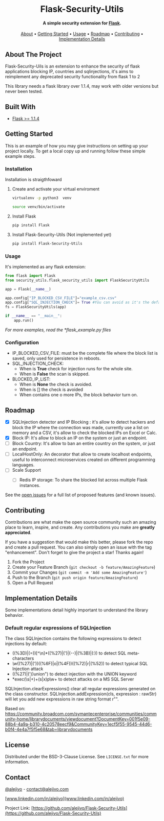 <h1 align="center">
  <br>
  Flask-Security-Utils
  <br>
</h1>

<h4 align="center">A simple security extension for <a href="http://electron.atom.io" target="_blank">Flask</a>.</h4>

<p align="center">
  <a href="#about-the-project">About</a> •
  <a href="#getting-started">Getting Started</a> •
  <a href="#usage">Usage</a> •
  <a href="#roadmap">Roadmap</a> •
  <a href="#contributing">Contributing</a> •
  <a href="#implementation-details">Implementation Details</a>
</p>

## About The Project

Flask-Security-Uils is an extension to enhance the security of flask applications blocking IP, countries and sqlinjections, it's aims to reimplement any deprecated security functionality from flask 1 to 2

This library needs a flask library over 1.1.4, may work with older versions but never been tested.

## Built With

* [Flask >= 1.1.4](https://flask.palletsprojects.com/)

<!-- GETTING STARTED -->
## Getting Started

This is an example of how you may give instructions on setting up your project locally.
To get a local copy up and running follow these simple example steps.

### Installation

Installation is straigthfoward

1. Create and activate your virtual enviroment
   ```sh
   virtualenv -p python3  venv
   ```
   ```sh
   source venv/bin/activate
   ```
2. Install Flask
   ```sh
   pip install Flask
   ```
3. Install Flask-Security-Utils (Not implemented yet)
   ```sh
   pip install Flask-Security-Utils 
   ```

<!-- USAGE EXAMPLES -->
### Usage

It's implemented as any flask extension:

```python
from flask import Flask
from security_utils.flask_security_utils import FlaskSecurityUtils

app = Flask(__name__)

app.config["IP_BLOCKED_CSV_FILE"]="example_csv.csv"
app.config["SQL_INJECTION_CHECK"]= True #You can avoid as it's the default value
fs = FlaskSecurityUtils(app)

if __name__ == "__main__":
    app.run()
```

_For more examples, read the  *flask_example.py files_

### Configuration

* IP_BLOCKED_CSV_FILE: must be the complete file where the block list is saved, only used for persistence in reboots.
* SQL_INJECTION_CHECK:
   - When is **True** check for injection runs for the whole site.
   - When is **False** the scan is skipped.
* BLOCKED_IP_LIST: 
   - When is **None** the check is avoided.
   - When is [] the check is avoided
   - When contains one o more IPs, the block behavior turn on.


<!-- ROADMAP -->
## Roadmap

- [x] SQLInjection detector and IP Blocking : it's allow to detect hackers and block the IP where the connection was made, currently use a list on memory and a CSV, it's allow to check the blocked IPs on Excel or Calc.
- [X] Block IP: It's allow to block an IP on the system or just an endpoint.
- [ ] Block Country: It's allow to ban an entire country on the system, or just an endpoint.
- [ ] LocalHostOnly: An decorator that allow to create localhost endpoints, useful to interconnect microservices created on different programming languages.
- [ ] Scale Support
    - [ ] Redis IP storage: To share the blocked list across multiple Flask instances.


See the [open issues](https://github.com/alejivo/Flask-Security-Utils/issues) for a full list of proposed features (and known issues).


<!-- CONTRIBUTING -->
## Contributing

Contributions are what make the open source community such an amazing place to learn, inspire, and create. Any contributions you make are **greatly appreciated**.

If you have a suggestion that would make this better, please fork the repo and create a pull request. You can also simply open an issue with the tag "enhancement".
Don't forget to give the project a star! Thanks again!

1. Fork the Project
2. Create your Feature Branch (`git checkout -b feature/AmazingFeature`)
3. Commit your Changes (`git commit -m 'Add some AmazingFeature'`)
4. Push to the Branch (`git push origin feature/AmazingFeature`)
5. Open a Pull Request


## Implementation Details

Some implementations detail highly important to understand the library behavior. 


### Default regular expressions of SQLInjection

The class SQLInjection contains the following expressions to detect injections by default:

 * ((\%3D)|(=))[^\n]*((\%27)|(\')|(\-\-)|(\%3B)|(:)) to detect SQL meta-characters
 * *\w*((\%27)|(\'))((\%6F)|o|(\%4F))((\%72)|r|(\%52)) to detect typical SQL Injection attack
 * ((\%27)|(\'))union")  to detect injection with the UNION keyword
 * *exec(\s|\+)+(s|x)p\w+ to detect attacks on a MS SQL Server

SQLInjection.clearExpressions() clear all regular expressions generated on the class constructor.
SQLInjection.addExpression(cls, expression : rawStr) will let you add new expressions in raw string format r"".

Based on:
https://community.broadcom.com/symantecenterprise/communities/community-home/librarydocuments/viewdocument?DocumentKey=001f5e09-88b4-4a9a-b310-4c20578eecf9&CommunityKey=1ecf5f55-9545-44d6-b0f4-4e4a7f5f5e68&tab=librarydocuments


<!-- LICENSE -->
## License

Distributed under the BSD-3-Clause License. See `LICENSE.txt` for more information.



<!-- CONTACT -->
## Contact

[@alejivo](https://twitter.com/alejivo) - contact@alejivo.com

[www.linkedin.com/in/alejivo](www.linkedin.com/in/alejivo)

Project Link: [https://github.com/alejivo/Flask-Security-Utils](https://github.com/alejivo/Flask-Security-Utils)




